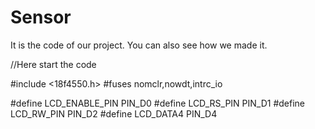 # Sensor
It is the code of our project. You can also see how we made it.

//Here start the code

#include <18f4550.h>
#fuses nomclr,nowdt,intrc_io

#define LCD_ENABLE_PIN PIN_D0
#define LCD_RS_PIN PIN_D1
#define LCD_RW_PIN PIN_D2
#define LCD_DATA4 PIN_D4

#

#

#
